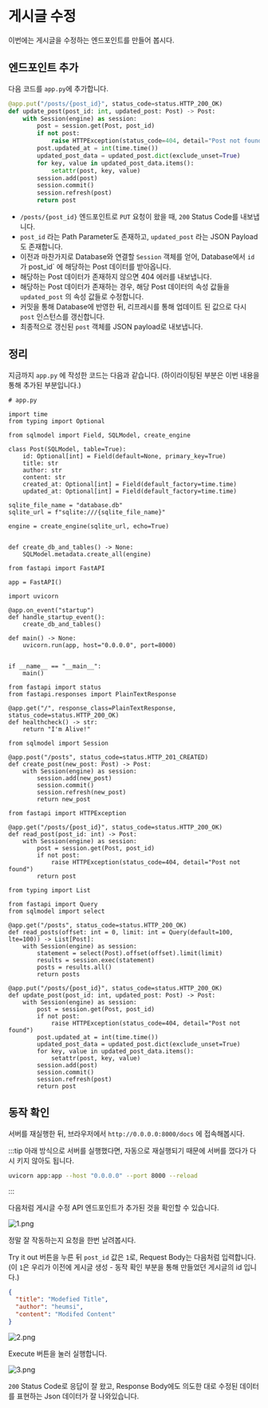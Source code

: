 # 게시글 수정

이번에는 게시글을 수정하는 엔드포인트를 만들어 봅시다.
 
## 엔드포인트 추가

다음 코드를 `app.py`에 추가합니다.

```python
@app.put("/posts/{post_id}", status_code=status.HTTP_200_OK)
def update_post(post_id: int, updated_post: Post) -> Post:
    with Session(engine) as session:
        post = session.get(Post, post_id)
        if not post:
            raise HTTPException(status_code=404, detail="Post not found")
        post.updated_at = int(time.time())
        updated_post_data = updated_post.dict(exclude_unset=True)
        for key, value in updated_post_data.items():
            setattr(post, key, value)
        session.add(post)
        session.commit()
        session.refresh(post)
        return post
```

- `/posts/{post_id}` 엔드포인트로 `PUT` 요청이 왔을 때, `200` Status Code를 내보냅니다.
- `post_id` 라는 Path Parameter도 존재하고, `updated_post` 라는 JSON Payload도 존재합니다. 
- 이전과 마찬가지로 Database와 연결할 `Session` 객체를 얻어, Database에서 `id`가 post_id` 에 해당하는 Post 데이터를 받아옵니다.
- 해당하는 Post 데이터가 존재하지 않으면 404 에러를 내보냅니다.
- 해당하는 Post 데이터가 존재하는 경우, 해당 Post 데이터의 속성 값들을 `updated_post` 의 속성 값들로 수정합니다.
- 커밋을 통해 Database에 반영한 뒤, 리프레시를 통해 업데이트 된 값으로 다시 `post` 인스턴스를 갱신합니다.
- 최종적으로 갱신된 `post` 객체를 JSON payload로 내보냅니다.

## 정리

지금까지 `app.py` 에 작성한 코드는 다음과 같습니다. (하이라이팅된 부분은 이번 내용을 통해 추가된 부분입니다.)

```python{82-95}
# app.py

import time
from typing import Optional

from sqlmodel import Field, SQLModel, create_engine

class Post(SQLModel, table=True):
    id: Optional[int] = Field(default=None, primary_key=True)
    title: str
    author: str
    content: str
    created_at: Optional[int] = Field(default_factory=time.time)
    updated_at: Optional[int] = Field(default_factory=time.time)

sqlite_file_name = "database.db"
sqlite_url = f"sqlite:///{sqlite_file_name}"

engine = create_engine(sqlite_url, echo=True)


def create_db_and_tables() -> None:
    SQLModel.metadata.create_all(engine)

from fastapi import FastAPI    

app = FastAPI()

import uvicorn

@app.on_event("startup")
def handle_startup_event():
    create_db_and_tables()

def main() -> None:
    uvicorn.run(app, host="0.0.0.0", port=8000)


if __name__ == "__main__":
    main()
    
from fastapi import status
from fastapi.responses import PlainTextResponse

@app.get("/", response_class=PlainTextResponse, status_code=status.HTTP_200_OK)
def healthcheck() -> str:
    return "I'm Alive!"
    
from sqlmodel import Session

@app.post("/posts", status_code=status.HTTP_201_CREATED)
def create_post(new_post: Post) -> Post:
    with Session(engine) as session:
        session.add(new_post)
        session.commit()
        session.refresh(new_post)
        return new_post
        
from fastapi import HTTPException

@app.get("/posts/{post_id}", status_code=status.HTTP_200_OK)
def read_post(post_id: int) -> Post:
    with Session(engine) as session:
        post = session.get(Post, post_id)
        if not post:
            raise HTTPException(status_code=404, detail="Post not found")
        return post

from typing import List

from fastapi import Query
from sqlmodel import select

@app.get("/posts", status_code=status.HTTP_200_OK)
def read_posts(offset: int = 0, limit: int = Query(default=100, lte=100)) -> List[Post]:
    with Session(engine) as session:
        statement = select(Post).offset(offset).limit(limit)
        results = session.exec(statement)
        posts = results.all()
        return posts
        
@app.put("/posts/{post_id}", status_code=status.HTTP_200_OK)
def update_post(post_id: int, updated_post: Post) -> Post:
    with Session(engine) as session:
        post = session.get(Post, post_id)
        if not post:
            raise HTTPException(status_code=404, detail="Post not found")
        post.updated_at = int(time.time())
        updated_post_data = updated_post.dict(exclude_unset=True)
        for key, value in updated_post_data.items():
            setattr(post, key, value)
        session.add(post)
        session.commit()
        session.refresh(post)
        return post
```

## 동작 확인

서버를 재실행한 뒤, 브라우저에서 `http://0.0.0.0:8000/docs` 에 접속해봅시다.

:::tip
아래 방식으로 서버를 실행했다면, 자동으로 재실행되기 때문에 서버를 껐다가 다시 키지 않아도 됩니다.

```bash
uvicorn app:app --host "0.0.0.0" --port 8000 --reload
```
:::

다음처럼 게시글 수정 API 엔드포인트가 추가된 것을 확인할 수 있습니다.

![1.png](./1.png)

정말 잘 작동하는지 요청을 한번 날려봅시다.

Try it out 버튼을 누른 뒤 `post_id` 값은 `1`로, Request Body는 다음처럼 입력합니다.
(이 `1`은 우리가 이전에 게시글 생성 - 동작 확인 부분을 통해 만들었던 게시글의 id 입니다.)

```json
{
  "title": "Modefied Title",
  "author": "heumsi",
  "content": "Modifed Content"
}
```

![2.png](./2.png)

Execute 버튼을 눌러 실행합니다.

![3.png](./3.png)

`200` Status Code로 응답이 잘 왔고, Response Body에도 의도한 대로 수정된 데이터를 표현하는 Json 데이터가 잘 나와있습니다.
